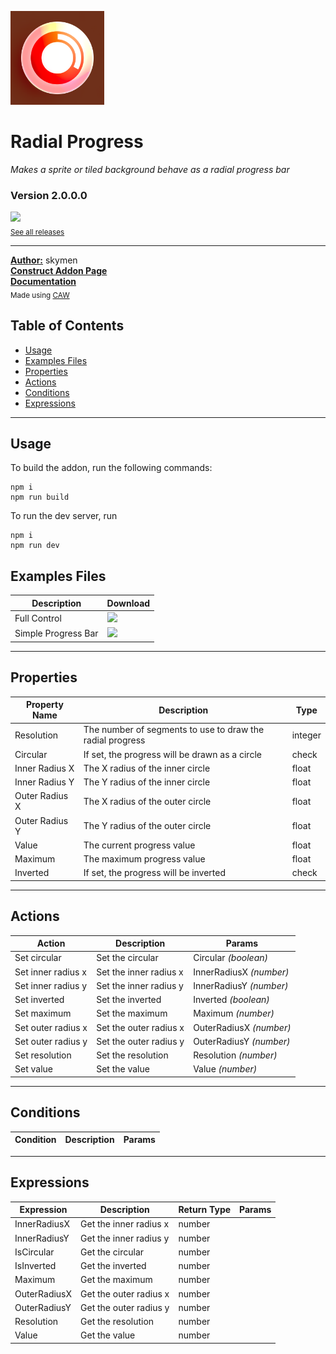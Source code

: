 <img src="./examples/cover.png" width="150" /><br>
# Radial Progress
<i>Makes a sprite or tiled background behave as a radial progress bar</i> <br>
### Version 2.0.0.0

[<img src="https://placehold.co/200x50/4493f8/FFF?text=Download&font=montserrat" width="200"/>](https://github.com/skymen/radialProgress_sdkv2/releases/download/skymen_RadialProgress-2.0.0.0.c3addon/skymen_RadialProgress-2.0.0.0.c3addon)
<br>
<sub> [See all releases](https://github.com/skymen/radialProgress_sdkv2/releases) </sub> <br>

---
<b><u>Author:</u></b> skymen <br>
<b>[Construct Addon Page](https://www.construct.net/en/make-games/addons/559/radial-progress)</b>  <br>
<b>[Documentation](https://www.construct.net/en/make-games/addons/559/radial-progress/documentation)</b>  <br>
<sub>Made using [CAW](https://marketplace.visualstudio.com/items?itemName=skymen.caw) </sub><br>

## Table of Contents
- [Usage](#usage)
- [Examples Files](#examples-files)
- [Properties](#properties)
- [Actions](#actions)
- [Conditions](#conditions)
- [Expressions](#expressions)
---
## Usage
To build the addon, run the following commands:

```
npm i
npm run build
```

To run the dev server, run

```
npm i
npm run dev
```

## Examples Files
| Description | Download |
| --- | --- |
| Full Control | [<img src="https://placehold.co/100x25/4493f8/FFF?text=Download&font=montserrat" width="100"/>](https://github.com/skymen/radialProgress_sdkv2/raw/refs/heads/main/examples/Full%20Control.c3p) |
| Simple Progress Bar | [<img src="https://placehold.co/100x25/4493f8/FFF?text=Download&font=montserrat" width="100"/>](https://github.com/skymen/radialProgress_sdkv2/raw/refs/heads/main/examples/Simple%20Progress%20Bar.c3p) |

---
## Properties
| Property Name | Description | Type |
| --- | --- | --- |
| Resolution | The number of segments to use to draw the radial progress | integer |
| Circular | If set, the progress will be drawn as a circle | check |
| Inner Radius X | The X radius of the inner circle | float |
| Inner Radius Y | The Y radius of the inner circle | float |
| Outer Radius X | The X radius of the outer circle | float |
| Outer Radius Y | The Y radius of the outer circle | float |
| Value | The current progress value | float |
| Maximum | The maximum progress value | float |
| Inverted | If set, the progress will be inverted | check |


---
## Actions
| Action | Description | Params
| --- | --- | --- |
| Set circular | Set the circular | Circular             *(boolean)* <br> |
| Set inner radius x | Set the inner radius x | InnerRadiusX             *(number)* <br> |
| Set inner radius y | Set the inner radius y | InnerRadiusY             *(number)* <br> |
| Set inverted | Set the inverted | Inverted             *(boolean)* <br> |
| Set maximum | Set the maximum | Maximum             *(number)* <br> |
| Set outer radius x | Set the outer radius x | OuterRadiusX             *(number)* <br> |
| Set outer radius y | Set the outer radius y | OuterRadiusY             *(number)* <br> |
| Set resolution | Set the resolution | Resolution             *(number)* <br> |
| Set value | Set the value | Value             *(number)* <br> |


---
## Conditions
| Condition | Description | Params
| --- | --- | --- |


---
## Expressions
| Expression | Description | Return Type | Params
| --- | --- | --- | --- |
| InnerRadiusX | Get the inner radius x | number |  | 
| InnerRadiusY | Get the inner radius y | number |  | 
| IsCircular | Get the circular | number |  | 
| IsInverted | Get the inverted | number |  | 
| Maximum | Get the maximum | number |  | 
| OuterRadiusX | Get the outer radius x | number |  | 
| OuterRadiusY | Get the outer radius y | number |  | 
| Resolution | Get the resolution | number |  | 
| Value | Get the value | number |  | 
